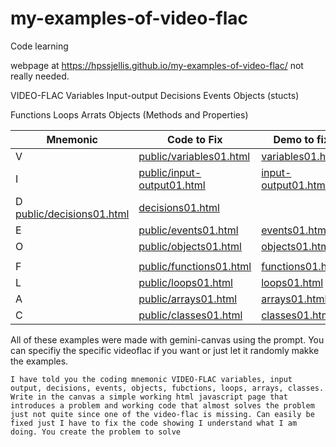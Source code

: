 # my-examples-of-video-flac
Code learning


webpage at https://hpssjellis.github.io/my-examples-of-video-flac/ not really needed.


VIDEO-FLAC 
Variables
Input-output
Decisions
Events
Objects (stucts)

Functions
Loops
Arrats
Objects (Methods and Properties)


| Mnemonic | Code to Fix | Demo to fix | 
|----|----|----|
| V |  [public/variables01.html](public/variables01.html)          |  [variables01.html](https://hpssjellis.github.io/my-examples-of-video-flac/public/variables01.html)  |  
| I | [public/input-output01.html](public/input-output01.html)     |  [input-output01.html](https://hpssjellis.github.io/my-examples-of-video-flac/public/input-output01.html)  | 
| D [public/decisions01.html](public/decisions01.html)             |  [decisions01.html](https://hpssjellis.github.io/my-examples-of-video-flac/public/decisions01.html)  |  
| E | [public/events01.html](public/events01.html)                 |  [events01.html](https://hpssjellis.github.io/my-examples-of-video-flac/public/events01.html)  |  
| O | [public/objects01.html](public/objects01.html)               |  [objects01.html](https://hpssjellis.github.io/my-examples-of-video-flac/public/objects01.html)  | 
|   |   |  | 
| F | [public/functions01.html](public/functions01.html)           |  [functions01.html](https://hpssjellis.github.io/my-examples-of-video-flac/public/functions01.html)  |  
| L | [public/loops01.html](public/loops01.html)                   |  [loops01.html](https://hpssjellis.github.io/my-examples-of-video-flac/public/loops01.html)  |  
| A | [public/arrays01.html](public/arrays01.html)                 |  [arrays01.html](https://hpssjellis.github.io/my-examples-of-video-flac/public/arrays01.html)  |  
| C | [public/classes01.html](public/classes01.html)               |  [classes01.html](https://hpssjellis.github.io/my-examples-of-video-flac/public/classes01.html)  |  





All of these examples were made with gemini-canvas using the prompt. You can specifiy the specific videoflac if you want or just let it randomly makke the examples.

```
I have told you the coding mnemonic VIDEO-FLAC variables, input output, decisions, events, objects, fubctions, loops, arrays, classes. Write in the canvas a simple working html javascript page that introduces a problem and working code that almost solves the problem just not quite since one of the video-flac is missing. Can easily be fixed just I have to fix the code showing I understand what I am doing. You create the problem to solve
```

